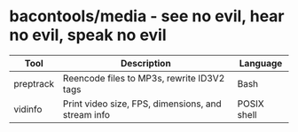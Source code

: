 bacontools/media - see no evil, hear no evil, speak no evil
===========================================================

| Tool      | Description                                        | Language    |
|-----------|----------------------------------------------------|-------------|
| preptrack | Reencode files to MP3s, rewrite ID3V2 tags         | Bash        |
| vidinfo   | Print video size, FPS, dimensions, and stream info | POSIX shell |

